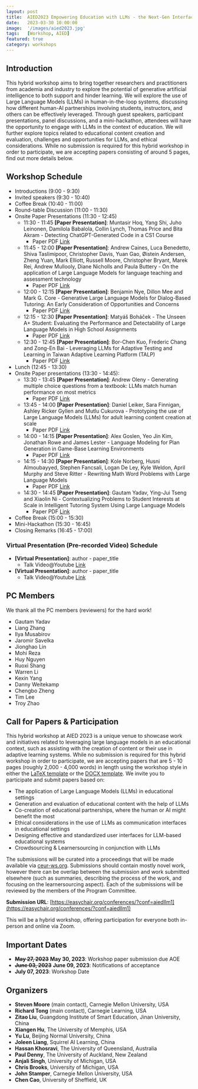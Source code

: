 ```yaml
---
layout: post
title:  AIED2023 Empowering Education with LLMs - the Next-Gen Interface and Content Generation
date:   2023-03-30 10:00:00
image:  '/images/aied2023.jpg'
tags:   [Workshop, AIED]
featured: true
category: workshops
---
```


## Introduction

This hybrid workshop aims to bring together researchers and practitioners from academia and industry to explore the potential of generative artificial intelligence to both support and hinder learning. We will explore the use of Large Language Models (LLMs) in human-in-the-loop systems, discussing how different human-AI partnerships involving students, instructors, and others can be effectively leveraged. Through guest speakers, participant presentations, panel discussions, and a mini-hackathon, attendees will have the opportunity to engage with LLMs in the context of education. We will further explore topics related to educational content creation and evaluation, challenges and opportunities for LLMs, and ethical considerations. While no submission is required for this hybrid workshop in order to participate, we are accepting papers consisting of around 5 pages, find out more details below.


## Workshop Schedule

* Introductions (9:00 - 9:30)
* Invited speakers (9:30 - 10:40)
* Coffee Break (10:40 - 11:00)
* Round-table Discussion (11:00 - 11:30)
* Onsite Paper Presentations (11:30 - 12:45) 
	* 11:30 - 11:45 **[Paper Presentation]**: Muntasir Hoq, Yang Shi, Juho Leinonen, Damilola Babalola, Collin Lynch, Thomas Price and Bita Akram - Detecting ChatGPT-Generated Code in a CS1 Course 
		- Paper PDF [Link](https://drive.google.com/file/d/1eVfGgatxPHkPZTdH3HgyKhssz83kH8BH/view?usp=drive_link)
	* 11:45 - 12:00 **[Paper Presentation]**: Andrew Caines, Luca Benedetto, Shiva Taslimipoor, Christopher Davis, Yuan Gao, Øistein Andersen, Zheng Yuan, Mark Elliott, Russell Moore, Christopher Bryant, Marek Rei, Andrew Mullooly, Diane Nicholls and Paula Buttery - On the application of Large Language Models for language teaching and assessment technology
		- Paper PDF [Link](https://drive.google.com/file/d/1CkzEqGb62tnz5mlulxbcHyil4SEaaXLl/view?usp=drive_link)
	* 12:00 - 12:15 **[Paper Presentation]**: Benjamin Nye, Dillon Mee and Mark G. Core - Generative Large Language Models for Dialog-Based Tutoring: An Early Consideration of Opportunities and Concerns
		- Paper PDF [Link](https://drive.google.com/file/d/1aIrWE3U4wDxUhtOXgsxvj6nwb_3_q046/view?usp=drive_link)
	* 12:15 - 12:30 **[Paper Presentation]**: Matyáš Boháček - The Unseen A+ Student: Evaluating the Performance and Detectability of Large Language Models in High School Assignments
		- Paper PDF [Link](https://drive.google.com/file/d/1ZB2XGJrZHEVIc44k0VQ04-U4TSsJTfbY/view?usp=drive_link)
	* 12:30 - 12:45 **[Paper Presentation]**: Bor-Chen Kuo, Frederic Chang and Zong-En Bai - Leveraging LLMs for Adaptive Testing and Learning in Taiwan Adaptive Learning Platform (TALP) 
		- Paper PDF [Link](https://drive.google.com/file/d/1XKFRvTmu4dOHcZvFmbChdN0tC0mUjJiY/view?usp=drive_link)
* Lunch (12:45 - 13:30)
* Onsite Paper presentations (13:30 - 14:45): 
	* 13:30 - 13:45 **[Paper Presentation]**: Andrew Oleny - Generating multiple choice questions from a textbook: LLMs match human performance on most metrics 
		- Paper PDF [Link](https://drive.google.com/file/d/18swn5plXyQlBlxRnA-tvRkQSMd3PELEl/view?usp=drive_link)
	* 13:45 - 14:00 **[Paper Presentation]**: Daniel Leiker, Sara Finnigan, Ashley Ricker Gyllen and Mutlu Cukurova - Prototyping the use of Large Language Models (LLMs) for adult learning content creation at scale
		- Paper PDF [Link](https://drive.google.com/file/d/1jldYQaiRDBllQHrQhZJ5Zgyus3ZGXTBF/view?usp=drive_link)
	* 14:00 - 14:15 **[Paper Presentation]**: Alex Goslen, Yeo Jin Kim, Jonathan Rowe and James Lester - Language Modeling for Plan Generation in Game-Base Learning Environments
		- Paper PDF [Link](https://drive.google.com/file/d/1eQ8Ek6CB8MY8bpioWoAt2m12qpf2U96j/view?usp=drive_link)
	* 14:15 - 14:30 **[Paper Presentation]**: Kole Norberg, Husni Almoubayyed, Stephen Fancsali, Logan De Ley, Kyle Weldon, April Murphy and Steve Ritter - Rewriting Math Word Problems with Large Language Models
		- Paper PDF [Link](https://drive.google.com/file/d/1kPLSpjBdTcL2uwZrNlVvlnlWqZl2GoBm/view?usp=drive_link)
	* 14:30 - 14:45 **[Paper Presentation]**: Gautam Yadav, Ying-Jui Tseng and Xiaolin Ni - Contextualizing Problems to Student Interests at Scale in Intelligent Tutoring System Using Large Language Models
		- Paper PDF [Link](https://drive.google.com/file/d/1trdsesc_A4AQdEn0kUSCUYOIBbB0aSKA/view?usp=drive_link)
* Coffee Break (15:00 - 15:30)
* Mini-Hackathon (15:30 - 16:45) 
* Closing Remarks (16:45 - 17:00)


### Virtual Presentation (Pre-recorded Video) Schedule


* **[Virtual Presentation]**: author - paper_title
	- Talk Video@Youtube [Link](https://xxx)
* **[Virtual Presentation]**: author - paper_title
	- Talk Video@Youtube [Link](https://xxx)


## PC Members

We thank all the PC members (reviewers) for the hard work!

* Gautam Yadav
* Liang Zhang
* Ilya Musabirov
* Jaromir Savelka
* Jionghao Lin
* Mohi Reza
* Huy Nguyen
* Ruoxi Shang
* Warren Li
* Kexin Yang
* Danny Weitekamp
* Chengbo Zheng
* Tim Lee
* Troy Zhao


## Call for Papers & Participation


This hybrid workshop at AIED 2023 is a unique venue to showcase work and initiatives related to leveraging large language models in an educational context, such as assisting with the creation of content or their use in adaptive learning systems. While no submission is required for this hybrid workshop in order to participate, we are accepting papers that are 5 - 10 pages (roughly 2,000 - 4,000 words) in length using the workshop style in either the [LaTeX template](https://www.overleaf.com/latex/templates/template-for-submissions-to-ceur-workshop-proceedings-ceur-ws-dot-org/wqyfdgftmcfw) or the [DOCX template](https://ceur-ws.org/Vol-XXX/CEUR-Template-1col.docx). We invite you to participate and submit papers based on:


* The application of Large Language Models (LLMs) in educational settings
* Generation and evaluation of educational content with the help of LLMs
* Co-creation of educational partnerships, where the human or AI might benefit the most
* Ethical considerations in the use of LLMs as communication interfaces in educational settings
* Designing effective and standardized user interfaces for LLM-based educational systems
* Crowdsourcing & Learnersourcing in conjunction with LLMs

The  submissions will be curated into a proceedings that will be made available via [ceur-ws.org](ceur-ws.org). Submissions should contain mostly novel work, however there can be overlap between the submission and work submitted elsewhere (such as summaries, describing the process of the work, and focusing on the learnersourcing aspect). Each of the submissions will be reviewed by the members of the Program Committee.

**Submission URL**: [https://easychair.org/conferences/?conf=aiedllm1](https://easychair.org/conferences/?conf=aiedllm1)

This will be a hybrid workshop, offering participation for everyone both in-person and online via Zoom.



## Important Dates

* ~~**May 27, 2023**~~ **May 30, 2023**: Workshop paper submission due AOE
* ~~**June 03, 2023**~~ **June 09, 2023**: Notifications of acceptance
* **July 07, 2023**: Workshop Date



<!-- * **Jan 5, 2023**: Deadline of the camera-ready final paper submission
* **Feb 13, 2023**: Workshop Date  -->



## Organizers

<!-- ![Beautiful place]({{site.baseurl}}/images/aaai2023_workshop_organizers.jpg) -->


* **Steven Moore** (main contact), Carnegie Mellon University, USA
* **Richard Tong** (main contact), Carnegie Learning, USA
* **Zitao Liu**, Guangdong Institute of Smart Education, Jinan University, China
* **Xiangen Hu**, The University of Memphis, USA
* **Yu Lu**, Beijing Normal University, China
* **Joleen Liang**, Squirrel AI Learning, China
* **Hassan Khosravi**, The University of Queensland, Australia
* **Paul Denny**, The University of Auckland, New Zealand
* **Anjali Singh**, University of Michigan, USA
* **Chris Brooks**, University of Michigan, USA
* **John Stamper**, Carnegie Mellon University, USA
* **Chen Cao**, University of Sheffield, UK
